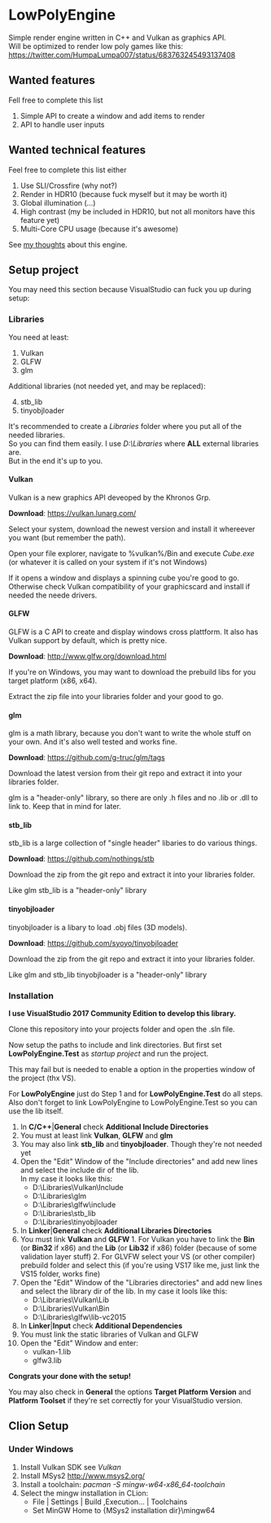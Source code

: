 # LowPolyEngine

Simple render engine written in C++ and Vulkan as graphics API.  
Will be optimized to render low poly games like this:  
https://twitter.com/HumpaLumpa007/status/683763245493137408

## Wanted features

Fell free to complete this list

1. Simple API to create a window and add items to render
2. API to handle user inputs

## Wanted technical features

Feel free to complete this list either

1. Use SLI/Crossfire (why not?)
2. Render in HDR10 (because fuck myself but it may be worth it)
3. Global illumination (...)
4. High contrast (my be included in HDR10, but not all monitors have this feature yet)
5. Multi-Core CPU usage (because it's awesome)

See [my thoughts](https://gitlab.hopul.net/Clemens/LowPolyEngine/blob/master/somethoughts.md) about this engine.

## Setup project

You may need this section because VisualStudio can fuck you up during setup:

### Libraries

You need at least:

1. Vulkan
2. GLFW
3. glm

Additional libraries (not needed yet, and may be replaced):

4. stb_lib
5. tinyobjloader

It's recommended to create a *Libraries* folder where you put all of the needed libraries.  
So you can find them easily. I use *D:\Libraries* where **ALL** external libraries are.  
But in the end it's up to you.

#### Vulkan

Vulkan is a new graphics API deveoped by the Khronos Grp.

**Download**: https://vulkan.lunarg.com/

Select your system, download the newest version and install it whereever you want (but remember the path).  

Open your file explorer, navigate to %vulkan%/Bin and execute *Cube.exe* (or whatever it is called on your system if it's not Windows)

If it opens a window and displays a spinning cube you're good to go. Otherwise check Vulkan compatibility of your graphicscard and install if needed the neede drivers.

#### GLFW

GLFW is a C API to create and display windows cross plattform. It also has Vulkan support by default, which is pretty nice.

**Download**: http://www.glfw.org/download.html

If you're on Windows, you may want to download the prebuild libs for you target platform (x86, x64).

Extract the zip file into your libraries folder and your good to go.

#### glm

glm is a math library, because you don't want to write the whole stuff on your own. And it's also well tested and works fine.

**Download**: https://github.com/g-truc/glm/tags

Download the latest version from their git repo and extract it into your libraries folder.

glm is a "header-only" library, so there are only .h files and no .lib or .dll to link to. Keep that in mind for later.

#### stb_lib

stb_lib is a large collection of "single header" libaries to do various things.

**Download**: https://github.com/nothings/stb

Download the zip from the git repo and extract it into your libraries folder.

Like glm stb_lib is a "header-only" library

#### tinyobjloader

tinyobjloader is a libary to load .obj files (3D models).

**Download**: https://github.com/syoyo/tinyobjloader

Download the zip from the git repo and extract it into your libraries folder.

Like glm and stb_lib tinyobjloader is a "header-only" library

### Installation

**I use VisualStudio 2017 Community Edition to develop this library.**

Clone this repository into your projects folder and open the .sln file.

Now setup the paths to include and link directories. But first set **LowPolyEngine.Test** as *startup project* and run the project.

This may fail but is needed to enable a option in the properties window of the project (thx VS).

For **LowPolyEngine** just do Step 1 and for **LowPolyEngine.Test** do all steps.  
Also don't forget to link LowPolyEngine to LowPolyEngine.Test so you can use the lib itself.

1. In **C/C++**|**General** check **Additional Include Directories**
  1. You must at least link **Vulkan**, **GLFW** and **glm**
  2. You may also link **stb_lib** and **tinyobjloader**. Though they're not needed yet
  3. Open the "Edit" Window of the "Include directories" and add new lines and select the include dir of the lib.  
     In my case it looks like this:
      * D:\Libraries\Vulkan\Include
      * D:\Libraries\glm
      * D:\Libraries\glfw\include
      * D:\Libraries\stb_lib
      * D:\Libraries\tinyobjloader
2. In **Linker**|**General** check **Additional Libraries Directories**
  1. You must link **Vulkan** and **GLFW**
    1. For Vulkan you have to link the **Bin** (or **Bin32** if x86) and the **Lib** (or **Lib32** if x86) folder (because of some validation layer stuff)
    2. For GLVFW select your VS (or other compiler) prebuild folder and select this (if you're using VS17 like me, just link the VS15 folder, works fine)
  2. Open the "Edit" Window of the "Libraries directories" and add new lines and select the library dir of the lib.
     In my case it lools like this:
      * D:\Libraries\Vulkan\Lib
      * D:\Libraries\Vulkan\Bin
      * D:\Libraries\glfw\lib-vc2015
3. In **Linker**|**Input** check **Additional Dependencies**
  1. You must link the static libraries of Vulkan and GLFW
  2. Open the "Edit" Window and enter:
      * vulkan-1.lib
      * glfw3.lib

**Congrats your done with the setup!**

You may also check in **General** the options **Target Platform Version** and **Platform Toolset** if they're set correctly for your VisualStudio version.


## Clion Setup

### Under Windows

1. Install Vulkan SDK see *Vulkan*
2. Install MSys2 http://www.msys2.org/
3. Install a toolchain: *pacman -S mingw-w64-x86_64-toolchain*
4. Select the mingw installation in CLion:
    * File | Settings | Build ,Execution... | Toolchains
    * Set MinGW Home to {MSys2 installation dir}\mingw64